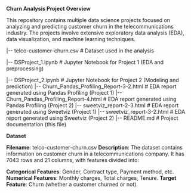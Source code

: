 **Churn Analysis Project**
**Overview**

This repository contains multiple data science projects focused on analyzing and predicting customer churn in the telecommunications industry. The projects involve extensive exploratory data analysis (EDA), data visualization, and machine learning techniques.


|-- telco-customer-churn.csv           # Dataset used in the analysis


|-- DSProject_1.ipynb                  # Jupyter Notebook for Project 1 (EDA and preprocessing)


|-- DSProject_2.ipynb                  # Jupyter Notebook for Project 2 (Modeling and prediction)
|-- Churn_Pandas_Profiling_Report-3-2.html   # EDA report generated using Pandas Profiling (Project 1)
|-- Churn_Pandas_Profiling_Report-4.html     # EDA report generated using Pandas Profiling (Project 2)
|-- sweetviz_report-2-3.html           # EDA report generated using Sweetviz (Project 1)
|-- sweetviz_report-3-2.html           # EDA report generated using Sweetviz (Project 2)
|-- README.md                          # Project documentation (this file)


**Dataset**

**Filename**: telco-customer-churn.csv
**Description**: The dataset contains information on customer churn in a telecommunications company. It has 7043 rows and 21 columns, with features divided into:

  **Categorical Features**: Gender, Contract type, Payment method, etc.
  **Numerical Features**: Monthly charges, Total charges, Tenure.
  **Target Feature**: Churn (whether a customer churned or not).
